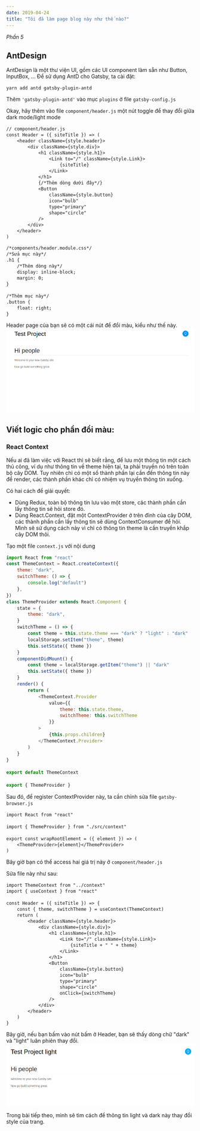 ```yaml
---
date: 2019-04-24
title: "Tôi đã làm page blog này như thế nào?"
---
```

_Phần 5_

## AntDesign

AntDesign là một thư viện UI, gồm các UI component làm sẵn như Button, InputBox, ...
Để sử dụng AntD cho Gatsby, ta cài đặt:

```
yarn add antd gatsby-plugin-antd
```

Thêm `'gatsby-plugin-antd'` vào mục `plugins` ở file `gatsby-config.js`

Okay, hãy thêm vào file `component/header.js` một nút toggle để thay đổi giữa dark mode/light mode

```
// component/header.js
const Header = ({ siteTitle }) => (
    <header className={style.header}>
        <div className={style.div}>
            <h1 className={style.h1}>
                <Link to="/" className={style.Link}>
                    {siteTitle}
                </Link>
            </h1>
            {/*Thêm dòng dưới đây*/}
            <Button
                className={style.button}
                icon="bulb"
                type="primary"
                shape="circle"
            />
        </div>
    </header>
)
```

```
/*components/header.module.css*/
/*Sửa mục này*/
.h1 {
    /*Thêm dòng này*/
    display: inline-block;
    margin: 0;
}

/*Thêm mục này*/
.button {
    float: right;
}
```

Header page của bạn sẽ có một cái nút để đổi màu, kiểu như thế này.
![button](button.png)

## Viết logic cho phần đổi màu:

### React Context

Nếu ai đã làm việc với React thì sẽ biết rằng, để lưu một thông tin một cách thủ công, ví dụ như thông tin về theme hiện tại, ta phải truyền nó trên toàn bộ cây DOM. Tuy nhiên chỉ có một số thành phần lại cần đến thông tin này để render, các thành phần khác chỉ có nhiệm vụ truyền thông tin xuống.

Có hai cách để giải quyết:

-   Dùng Redux, toàn bộ thông tin lưu vào một store, các thành phần cần lấy thông tin sẽ hỏi store đó.
-   Dùng React.Context, đặt một ContextProvider ở trên đỉnh của cây DOM, các thành phần cần lấy thông tin sẽ dùng ContextConsumer để hỏi. Mình sẽ sử dụng cách này vì chỉ có thông tin theme là cần truyền khắp cây DOM thôi.

Tạo một file `context.js` với nội dung

```js
import React from "react"
const ThemeContext = React.createContext({
    theme: "dark",
    switchTheme: () => {
        console.log("default")
    },
})
class ThemeProvider extends React.Component {
    state = {
        theme: "dark",
    }
    switchTheme = () => {
        const theme = this.state.theme === "dark" ? "light" : "dark"
        localStorage.setItem("theme", theme)
        this.setState({ theme })
    }
    componentDidMount() {
        const theme = localStorage.getItem("theme") || "dark"
        this.setState({ theme })
    }
    render() {
        return (
            <ThemeContext.Provider
                value={{
                    theme: this.state.theme,
                    switchTheme: this.switchTheme
                }}
            >
                {this.props.children}
            </ThemeContext.Provider>
        )
    }
}

export default ThemeContext

export { ThemeProvider }
```

Sau đó, để register ContextProvider này, ta cần chỉnh sửa file `gatsby-browser.js`

```
import React from "react"

import { ThemeProvider } from "./src/context"

export const wrapRootElement = ({ element }) => (
    <ThemeProvider>{element}</ThemeProvider>
)
```

Bây giờ bạn có thể access hai giá trị này ở `component/header.js`

Sửa file này như sau:

```
import ThemeContext from "../context"
import { useContext } from "react"

const Header = ({ siteTitle }) => {
    const { theme, switchTheme } = useContext(ThemeContext)
    return (
        <header className={style.header}>
            <div className={style.div}>
                <h1 className={style.h1}>
                    <Link to="/" className={style.Link}>
                        {siteTitle + " " + theme}
                    </Link>
                </h1>
                <Button
                    className={style.button}
                    icon="bulb"
                    type="primary"
                    shape="circle"
                    onClick={switchTheme}
                />
            </div>
        </header>
    )
}
```

Bây giờ, nếu bạn bấm vào nút bấm ở Header, bạn sẽ thấy dòng chữ "dark" và "light" luân phiên thay đổi.
![toggle](toggle.png)

Trong bài tiếp theo, mình sẽ tìm cách để thông tin light và dark này thay đổi style của trang.
